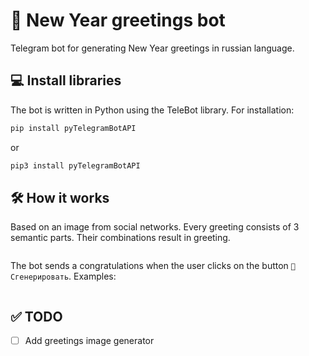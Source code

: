 # 🎄 New Year greetings bot
Telegram bot for generating New Year greetings in russian language.

## 💻 Install libraries
The bot is written in Python using the TeleBot library. For installation:
```bash
pip install pyTelegramBotAPI
```
or
```bash
pip3 install pyTelegramBotAPI
```

## 🛠️ How it works
Based on an image from social networks. Every greeting consists of 3 semantic parts. Their combinations result in greeting.

![]()

The bot sends a congratulations when the user clicks on the button `🎄 Сгенерировать`. Examples:

![]()

## ✅ TODO
- [ ] Add greetings image generator
